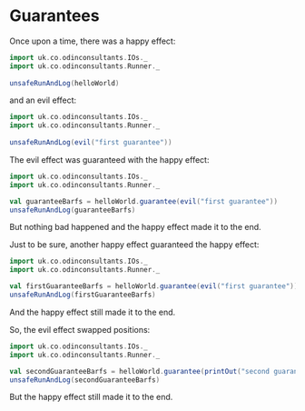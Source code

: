 # Guarantees

Once upon a time, there was a happy effect:

```scala mdoc
import uk.co.odinconsultants.IOs._
import uk.co.odinconsultants.Runner._
 
unsafeRunAndLog(helloWorld)
```

and an evil effect:

```scala mdoc
import uk.co.odinconsultants.IOs._
import uk.co.odinconsultants.Runner._
 
unsafeRunAndLog(evil("first guarantee"))
```

The evil effect was guaranteed with the happy effect:
```scala mdoc
import uk.co.odinconsultants.IOs._
import uk.co.odinconsultants.Runner._ 

val guaranteeBarfs = helloWorld.guarantee(evil("first guarantee"))
unsafeRunAndLog(guaranteeBarfs)

```
But nothing bad happened and the happy effect made it to the end.

Just to be sure, another happy effect guaranteed the happy effect:

```scala mdoc
import uk.co.odinconsultants.IOs._
import uk.co.odinconsultants.Runner._

val firstGuaranteeBarfs = helloWorld.guarantee(evil("first guarantee")).guarantee(printOut("second guarantee")) 
unsafeRunAndLog(firstGuaranteeBarfs)

```
And the happy effect still made it to the end.

So, the evil effect swapped positions:
```scala mdoc
import uk.co.odinconsultants.IOs._
import uk.co.odinconsultants.Runner._

val secondGuaranteeBarfs = helloWorld.guarantee(printOut("second guarantee")).guarantee(evil("first guarantee")) 
unsafeRunAndLog(secondGuaranteeBarfs)
```
But the happy effect still made it to the end.